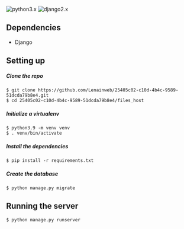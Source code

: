 
![python3.x](https://img.shields.io/badge/python-3.x-brightgreen.svg) ![django2.x](https://img.shields.io/badge/%20Django-2.0.1-green.svg)

## Dependencies
* Django

## Setting up

##### Clone the repo

```
$ git clone https://github.com/Lenainweb/25405c02-c10d-4b4c-9589-51dcda79b8e4.git
$ cd 25405c02-c10d-4b4c-9589-51dcda79b8e4/files_host
```

##### Initialize a virtualenv

```
$ python3.9 -m venv venv
$ . venv/bin/activate
```

##### Install the dependencies

```
$ pip install -r requirements.txt
```

##### Create the database

```
$ python manage.py migrate
```

## Running the server

```
$ python manage.py runserver
```


